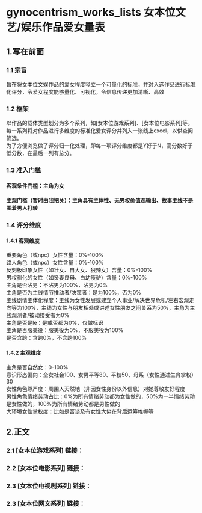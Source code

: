 # gynocentrism_works_lists 女本位文艺/娱乐作品爱女量表

## 1.写在前面
### 1.1 宗旨
旨在将女本位文娱作品的爱女程度竖立一个可量化的标准，并对入选作品进行标准化评分，令爱女程度能够量化、可视化，令信息传递更加清晰、高效

### 1.2 框架
以作品的载体类型划分为多个系列，如[女本位游戏系列]、[女本位电影系列]等。  
每一系列将对作品进行多维度的标准化爱女评分并列入一张线上excel，以供查阅筛选。  
为了方便浏览做了评分归一化处理，即每一项评分维度都是Y好于N，高分数好于低分数，在最后一列有总分。  

### 1.3 准入门槛
#### 客观条件门槛：主角为女
#### 主观门槛（暂时由我把关）：主角具有主体性、无男权价值观输出、故事主线不是围着男人打转

### 1.4 评分维度
#### 1.4.1 客观维度
重要角色（或npc）女性含量：0%-100%  
路人角色（或npc）女性含量：0%-100%  
反刻板印象女性（如壮女、自大女、狠辣女）含量：0%-100%  
男权驯化的女性（如贤妻良母、白幼瘦驴）含量：0%-100%  
主角是否沾男：不沾男为100%，沾男为0%  
主角是否为主线情节推动者/决策者：是为100%，否为0%  
主线剧情主体化程度：主线为女性发展或建立个人事业/解决世界危机/左右宏观走向等为100%，主线为女性与朋友相处或讲述女性朋友之间关系为50%，主角为主线观测者/被动接受者为0%  
主角是否是le：是或否都为0%，仅做标识  
主角是否服美役：服美役为0%，不服美役为100%  
是否含跨：含跨0%，不含跨100%  

#### 1.4.2 主观维度
主角是否自然女：0-100%  
意识形态偏向：全女社会100、女男平等80、平权50、母系（女性通过生育掌权）30  
女性角色尊严度：周围人天然地（非因女性身份以外信息）对她尊敬友好程度  
男性角色情绪劳动占比：0%为所有情绪劳动都为女性做的，50%为一半情绪劳动是女性做的，100%为所有情绪劳动都是男性做的  
大环境女性掌权度：比如是否谈及有女性大佬在背后运筹帷幄等  

## 2.正文
### 2.1 [女本位游戏系列] 链接：
### 2.2 [女本位电影系列] 链接：
### 2.3 [女本位电视剧系列] 链接：
### 2.3 [女本位网文系列] 链接：
